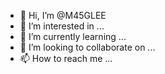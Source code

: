 - 👋 Hi, I’m @M45GLEE
- 👀 I’m interested in ...
- 🌱 I’m currently learning ...
- 💞️ I’m looking to collaborate on ...
- 📫 How to reach me ...

<!---
M45GLEE/M45GLEE is a ✨ special ✨ repository because its `README.md` (this file) appears on your GitHub profile.
You can click the Preview link to take a look at your changes.
--->
